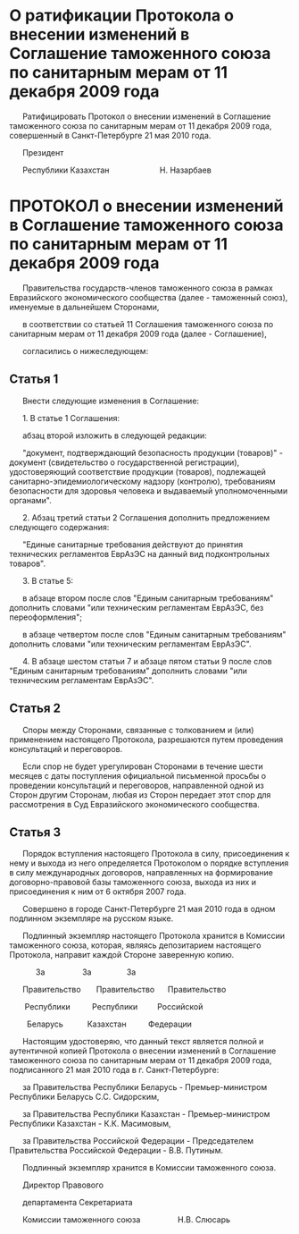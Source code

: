 # О ратификации Протокола о внесении изменений в Соглашение таможенного союза по санитарным мерам от 11 декабря 2009 года

      Ратифицировать Протокол о внесении изменений в Соглашение таможенного союза по санитарным мерам от 11 декабря 2009 года, совершенный в Санкт-Петербурге 21 мая 2010 года.

      Президент

      Республики Казахстан                       Н. Назарбаев

# ПРОТОКОЛ о внесении изменений в Соглашение таможенного союза по санитарным мерам от 11 декабря 2009 года

      Правительства государств-членов таможенного союза в рамках Евразийского экономического сообщества (далее - таможенный союз), именуемые в дальнейшем Сторонами,

      в соответствии со статьей 11 Соглашения таможенного союза по санитарным мерам от 11 декабря 2009 года (далее - Соглашение),

      согласились о нижеследующем:

## Статья 1

      Внести следующие изменения в Соглашение:

      1. В статье 1 Соглашения:

      абзац второй изложить в следующей редакции:

      "документ, подтверждающий безопасность продукции (товаров)" - документ (свидетельство о государственной регистрации), удостоверяющий соответствие продукции (товаров), подлежащей санитарно-эпидемиологическому надзору (контролю), требованиям безопасности для здоровья человека и выдаваемый уполномоченными органами".

      2. Абзац третий статьи 2 Соглашения дополнить предложением следующего содержания:

      "Единые санитарные требования действуют до принятия технических регламентов ЕврАзЭС на данный вид подконтрольных товаров".

      3. В статье 5:

      в абзаце втором после слов "Единым санитарным требованиям" дополнить словами "или техническим регламентам ЕврАзЭС, без переоформления";

      в абзаце четвертом после слов "Единым санитарным требованиям" дополнить словами "или техническим регламентам ЕврАзЭС".

      4. В абзаце шестом статьи 7 и абзаце пятом статьи 9 после слов "Единым санитарным требованиям" дополнить словами "или техническим регламентам ЕврАзЭС".

## Статья 2

      Споры между Сторонами, связанные с толкованием и (или) применением настоящего Протокола, разрешаются путем проведения консультаций и переговоров.

      Если спор не будет урегулирован Сторонами в течение шести месяцев с даты поступления официальной письменной просьбы о проведении консультаций и переговоров, направленной одной из Сторон другим Сторонам, любая из Сторон передает этот спор для рассмотрения в Суд Евразийского экономического сообщества.

## Статья 3

      Порядок вступления настоящего Протокола в силу, присоединения к нему и выхода из него определяется Протоколом о порядке вступления в силу международных договоров, направленных на формирование договорно-правовой базы таможенного союза, выхода из них и присоединения к ним от 6 октября 2007 года.

      Совершено в городе Санкт-Петербурге 21 мая 2010 года в одном подлинном экземпляре на русском языке.

      Подлинный экземпляр настоящего Протокола хранится в Комиссии таможенного союза, которая, являясь депозитарием настоящего Протокола, направит каждой Стороне заверенную копию.

            За                 За                За

      Правительство       Правительство      Правительство

       Республики          Республики         Российской

        Беларусь           Казахстан          Федерации

      Настоящим удостоверяю, что данный текст является полной и аутентичной копией Протокола о внесении изменений в Соглашение таможенного союза по санитарным мерам от 11 декабря 2009 года, подписанного 21 мая 2010 года в г. Санкт-Петербурге:

      за Правительства Республики Беларусь - Премьер-министром Республики Беларусь С.С. Сидорским,

      за Правительства Республики Казахстан - Премьер-министром Республики Казахстан - К.К. Масимовым,

      за Правительства Российской Федерации - Председателем Правительства Российской Федерации - В.В. Путиным.

      Подлинный экземпляр хранится в Комиссии таможенного союза.

      Директор Правового

      департамента Секретариата

      Комиссии таможенного союза                 Н.В. Слюсарь

